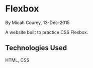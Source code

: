 Flexbox
=======

By Micah Courey, 13-Dec-2015

A website built to practice CSS Flexbox.

Technologies Used
----------
HTML, CSS
